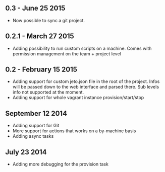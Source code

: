 0.3 - June 25 2015
---
- Now possible to sync a git project.

0.2.1 - March 27 2015
---
- Adding possibility to run custom scripts on a machine. Comes with permission management on the team + project level

0.2 - February 15 2015
----
- Adding support for custom jeto.json file in the root of the project. Infos will be passed down to the web interface and parsed there. Sub levels info not supported at the moment.
- Adding support for whole vagrant instance provision/start/stop

September 12 2014
----
- Adding support for Git
- More support for actions that works on a by-machine basis
- Adding async tasks

July 23 2014
----
- Adding more debugging for the provision task
